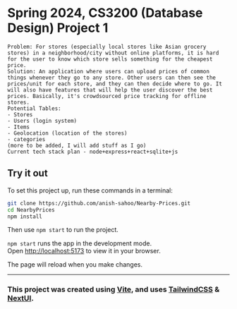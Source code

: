 # Spring 2024, CS3200 (Database Design) Project 1

```
Problem: For stores (especially local stores like Asian grocery stores) in a neighborhood/city without online platforms, it is hard for the user to know which store sells something for the cheapest price.
Solution: An application where users can upload prices of common things whenever they go to any store. Other users can then see the prices/unit for each store, and they can then decide where to go. It will also have features that will help the user discover the best prices. Basically, it's crowdsourced price tracking for offline stores.
Potential Tables:
- Stores
- Users (login system)
- Items
- Geolocation (location of the stores)
- categories
(more to be added, I will add stuff as I go)
Current tech stack plan - node+express+react+sqlite+js
```

## Try it out

To set this project up, run these commands in a terminal:
```bash
git clone https://github.com/anish-sahoo/Nearby-Prices.git
cd NearbyPrices
npm install
```
Then use `npm start` to run the project.

`npm start` runs the app in the development mode.\
Open [http://localhost:5173](http://localhost:5173) to view it in your browser.

The page will reload when you make changes.
___
### This project was created using [Vite](https://vite.com), and uses [TailwindCSS](https://tailwindcss.com/) & [NextUI](https://nextui.org/).
